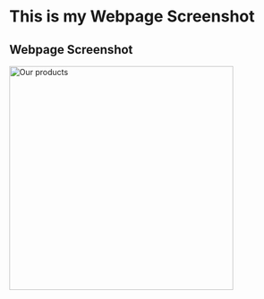 <!DOCTYPE html>
<html>
<head>
<title>Page Title</title>
</head>
<body>

<h1> This is my Webpage Screenshot</h1>
<h2>Webpage Screenshot</h2>

<img src="https://i.postimg.cc/C5dVXRYT/36cda72369350ae0eb074108b6cf743.jpg" alt="Our products" width="400" height="400">


</body>
</html>
